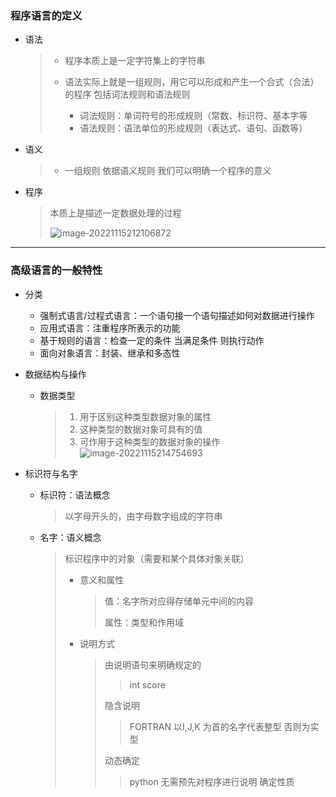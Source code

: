 ### 程序语言的定义

* 语法

  > * 程序本质上是一定字符集上的字符串
  >
  > * 语法实际上就是一组规则，用它可以形成和产生一个合式（合法）的程序 包括词法规则和语法规则
  >   * 词法规则：单词符号的形成规则（常数、标识符、基本字等
  >   * 语法规则：语法单位的形成规则（表达式、语句、函数等）

* 语义

  > * 一组规则 依据语义规则 我们可以明确一个程序的意义

* 程序

  >本质上是描述一定数据处理的过程
  >
  >![image-20221115212106872](https://typora-1309585281.cos.ap-guangzhou.myqcloud.com/img/image-20221115212106872.png)

------

### 高级语言的一般特性

* 分类
  * 强制式语言/过程式语言：一个语句接一个语句描述如何对数据进行操作
  * 应用式语言：注重程序所表示的功能
  * 基于规则的语言：检查一定的条件 当满足条件 则执行动作
  * 面向对象语言：封装、继承和多态性

* 数据结构与操作

  * 数据类型

    > 1. 用于区别这种类型数据对象的属性
    > 2. 这种类型的数据对象可具有的值
    > 3. 可作用于这种类型的数据对象的操作![image-20221115214754693](https://typora-1309585281.cos.ap-guangzhou.myqcloud.com/img/image-20221115214754693.png)

* 标识符与名字

  * 标识符：语法概念

    > 以字母开头的，由字母数字组成的字符串

  * 名字：语义概念

    > 标识程序中的对象（需要和某个具体对象关联）
    >
    > * 意义和属性
    >
    >   >值：名字所对应得存储单元中间的内容
    >   >
    >   >属性：类型和作用域
    >
    > * 说明方式
    >
    >   > 由说明语句来明确规定的
    >   >
    >   > > int score
    >   >
    >   > 隐含说明
    >   >
    >   > > FORTRAN 以I,J,K 为首的名字代表整型 否则为实型
    >   >
    >   > 动态确定
    >   >
    >   > > python 无需预先对程序进行说明 确定性质 